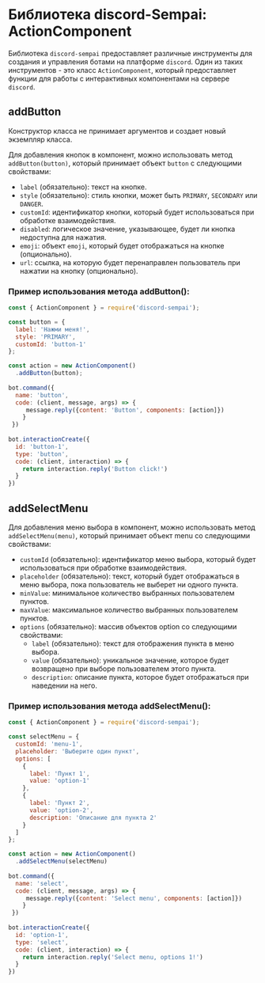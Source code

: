 # Библиотека discord-Sempai: ActionComponent
Библиотека `discord-sempai` предоставляет различные инструменты для создания и управления ботами на платформе `discord`. Один из таких инструментов - это класс `ActionComponent`, который предоставляет функции для работы с интерактивных компонентами на сервере `discord`.

## addButton
Конструктор класса не принимает аргументов и создает новый экземпляр класса.

Для добавления кнопок в компонент, можно использовать метод `addButton(button)`, который принимает объект `button` с следующими свойствами:

- `label` (обязательно): текст на кнопке.
- `style` (обязательно): стиль кнопки, может быть `PRIMARY`, `SECONDARY` или `DANGER`.
- `customId`: идентификатор кнопки, который будет использоваться при обработке взаимодействия.
- `disabled`: логическое значение, указывающее, будет ли кнопка недоступна для нажатия.
- `emoji`: объект `emoji`, который будет отображаться на кнопке (опционально).
- `url`: ссылка, на которую будет перенаправлен пользователь при нажатии на кнопку (опционально).


### Пример использования метода addButton():

```javascript
const { ActionComponent } = require('discord-sempai');

const button = {
  label: 'Нажми меня!',
  style: 'PRIMARY',
  customId: 'button-1'
};

const action = new ActionComponent()
  .addButton(button);
  
bot.command({
  name: 'button',
  code: (client, message, args) => {
     message.reply({content: 'Button', components: [action]})
    }
 })
 
bot.interactionCreate({
  id: 'button-1',
  type: 'button',
  code: (client, interaction) => {
    return interaction.reply('Button click!')
  }
})
```

## addSelectMenu
Для добавления меню выбора в компонент, можно использовать метод `addSelectMenu(menu)`, который принимает объект menu со следующими свойствами:

- `customId` (обязательно): идентификатор меню выбора, который будет использоваться при обработке взаимодействия.
- `placeholder` (обязательно): текст, который будет отображаться в меню выбора, пока пользователь не выберет ни одного пункта.
- `minValue`: минимальное количество выбранных пользователем пунктов.
- `maxValue`: максимальное количество выбранных пользователем пунктов.
- `options` (обязательно): массив объектов option со следующими свойствами:
   - `label` (обязательно): текст для отображения пункта в меню выбора.
   - `value` (обязательно): уникальное значение, которое будет возвращено при выборе пользователем этого пункта.
   - `description`: описание пункта, которое будет отображаться при наведении на него.

### Пример использования метода addSelectMenu():

```javascript
const { ActionComponent } = require('discord-sempai');

const selectMenu = {
  customId: 'menu-1',
  placeholder: 'Выберите один пункт',
  options: [
    {
      label: 'Пункт 1',
      value: 'option-1'
    },
    {
      label: 'Пункт 2',
      value: 'option-2',
      description: 'Описание для пункта 2'
    }
  ]
};

const action = new ActionComponent()
  .addSelectMenu(selectMenu)
  
bot.command({
  name: 'select',
  code: (client, message, args) => {
     message.reply({content: 'Select menu', components: [action]})
    }
 })
 
bot.interactionCreate({
  id: 'option-1',
  type: 'select',
  code: (client, interaction) => {
    return interaction.reply('Select menu, options 1!')
  }
})
```